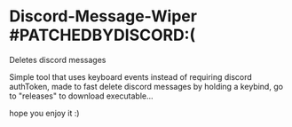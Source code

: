 # Discord-Message-Wiper #PATCHEDBYDISCORD:(
Deletes discord messages

Simple tool that uses keyboard events instead of requiring discord authToken, made to fast delete discord messages by holding a keybind, go to "releases" to download executable...

hope you enjoy it :)
